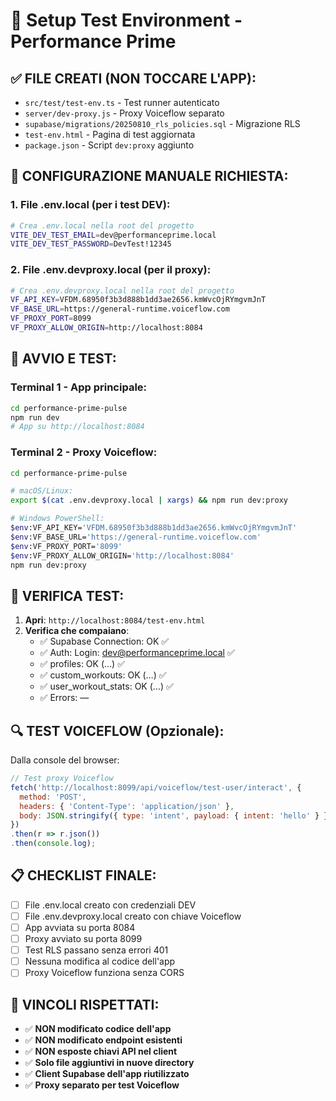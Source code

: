 # 🧪 Setup Test Environment - Performance Prime

## ✅ **FILE CREATI (NON TOCCARE L'APP):**

- `src/test/test-env.ts` - Test runner autenticato
- `server/dev-proxy.js` - Proxy Voiceflow separato
- `supabase/migrations/20250810_rls_policies.sql` - Migrazione RLS
- `test-env.html` - Pagina di test aggiornata
- `package.json` - Script `dev:proxy` aggiunto

## 🔧 **CONFIGURAZIONE MANUALE RICHIESTA:**

### 1. **File .env.local** (per i test DEV):
```bash
# Crea .env.local nella root del progetto
VITE_DEV_TEST_EMAIL=dev@performanceprime.local
VITE_DEV_TEST_PASSWORD=DevTest!12345
```

### 2. **File .env.devproxy.local** (per il proxy):
```bash
# Crea .env.devproxy.local nella root del progetto
VF_API_KEY=VFDM.68950f3b3d888b1dd3ae2656.kmWvcOjRYmgvmJnT
VF_BASE_URL=https://general-runtime.voiceflow.com
VF_PROXY_PORT=8099
VF_PROXY_ALLOW_ORIGIN=http://localhost:8084
```

## 🚀 **AVVIO E TEST:**

### **Terminal 1 - App principale:**
```bash
cd performance-prime-pulse
npm run dev
# App su http://localhost:8084
```

### **Terminal 2 - Proxy Voiceflow:**
```bash
cd performance-prime-pulse

# macOS/Linux:
export $(cat .env.devproxy.local | xargs) && npm run dev:proxy

# Windows PowerShell:
$env:VF_API_KEY='VFDM.68950f3b3d888b1dd3ae2656.kmWvcOjRYmgvmJnT'
$env:VF_BASE_URL='https://general-runtime.voiceflow.com'
$env:VF_PROXY_PORT='8099'
$env:VF_PROXY_ALLOW_ORIGIN='http://localhost:8084'
npm run dev:proxy
```

## 🧪 **VERIFICA TEST:**

1. **Apri**: `http://localhost:8084/test-env.html`
2. **Verifica che compaiano**:
   - ✅ Supabase Connection: OK ✅
   - ✅ Auth: Login: dev@performanceprime.local ✅
   - ✅ profiles: OK (…) ✅
   - ✅ custom_workouts: OK (…) ✅
   - ✅ user_workout_stats: OK (…) ✅
   - ✅ Errors: —

## 🔍 **TEST VOICEFLOW (Opzionale):**

Dalla console del browser:
```javascript
// Test proxy Voiceflow
fetch('http://localhost:8099/api/voiceflow/test-user/interact', {
  method: 'POST',
  headers: { 'Content-Type': 'application/json' },
  body: JSON.stringify({ type: 'intent', payload: { intent: 'hello' } })
})
.then(r => r.json())
.then(console.log);
```

## 📋 **CHECKLIST FINALE:**

- [ ] File .env.local creato con credenziali DEV
- [ ] File .env.devproxy.local creato con chiave Voiceflow
- [ ] App avviata su porta 8084
- [ ] Proxy avviato su porta 8099
- [ ] Test RLS passano senza errori 401
- [ ] Nessuna modifica al codice dell'app
- [ ] Proxy Voiceflow funziona senza CORS

## 🚫 **VINCOLI RISPETTATI:**

- ✅ **NON modificato codice dell'app**
- ✅ **NON modificato endpoint esistenti**
- ✅ **NON esposte chiavi API nel client**
- ✅ **Solo file aggiuntivi in nuove directory**
- ✅ **Client Supabase dell'app riutilizzato**
- ✅ **Proxy separato per test Voiceflow**
